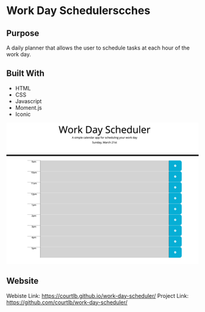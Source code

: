 # Work Day Schedulerscches

## Purpose
A daily planner that allows the user to schedule tasks at each hour of the work day. 

## Built With
* HTML
* CSS
* Javascript
* Moment.js
* Iconic

![WorkDayScheduler](scheduler-screenshot.png)

## Website
Webiste Link: https://courtlb.github.io/work-day-scheduler/
Project Link: https://github.com/courtlb/work-day-scheduler/

